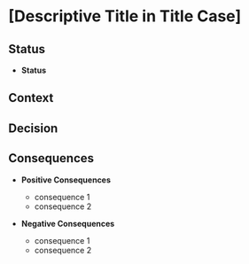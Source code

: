 # [Descriptive Title in Title Case]

## Status

<!-- [Status from the options: proposed, accepted, rejected, deprecated, superseded] -->

- **Status**

## Context

<!-- [Description of the context and problem statement that the decision is addressing. It should contain any relevant factors that influenced the decision.] -->

## Decision

<!-- [Description of the decision that was made. Detail the change that will be implemented.] -->

## Consequences

<!-- [Explanation of the consequences of the decision. This includes both the positive and negative effects, and any potential risks.] -->

- **Positive Consequences**

  - consequence 1
  - consequence 2

- **Negative Consequences**

  - consequence 1
  - consequence 2
